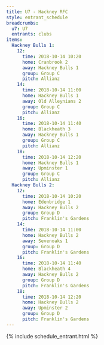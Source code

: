 ```yaml
---
title: U7 - Hackney RFC
style: entrant_schedule
breadcrumbs:
  u7: U7
  entrants: clubs
items:
  Hackney Bulls 1:
    12:
      time: 2018-10-14 10:20
      home: Cranbrook 2
      away: Hackney Bulls 1
      group: Group C
      pitch: Allianz
    14:
      time: 2018-10-14 11:00
      home: Hackney Bulls 1
      away: Old Alleynians 2
      group: Group C
      pitch: Allianz
    16:
      time: 2018-10-14 11:40
      home: Blackheath 3
      away: Hackney Bulls 1
      group: Group C
      pitch: Allianz
    18:
      time: 2018-10-14 12:20
      home: Hackney Bulls 1
      away: Upminster 1
      group: Group C
      pitch: Allianz
  Hackney Bulls 2:
    12:
      time: 2018-10-14 10:20
      home: Edenbridge 1
      away: Hackney Bulls 2
      group: Group D
      pitch: Franklin's Gardens
    14:
      time: 2018-10-14 11:00
      home: Hackney Bulls 2
      away: Sevenoaks 1
      group: Group D
      pitch: Franklin's Gardens
    16:
      time: 2018-10-14 11:40
      home: Blackheath 4
      away: Hackney Bulls 2
      group: Group D
      pitch: Franklin's Gardens
    18:
      time: 2018-10-14 12:20
      home: Hackney Bulls 2
      away: Upminster 2
      group: Group D
      pitch: Franklin's Gardens
---
```


{% include schedule_entrant.html %}
